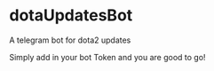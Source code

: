 # dotaUpdatesBot
A telegram bot for dota2 updates

Simply add in your bot Token and you are good to go!


